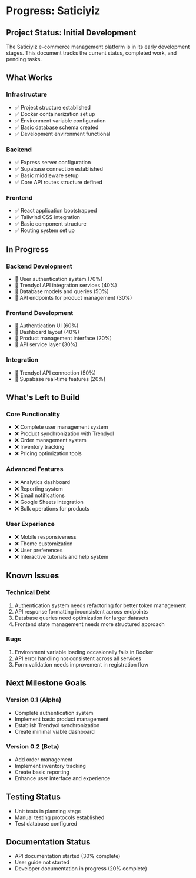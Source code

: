 # Progress: Saticiyiz

## Project Status: Initial Development

The Saticiyiz e-commerce management platform is in its early development stages. This document tracks the current status, completed work, and pending tasks.

## What Works

### Infrastructure
- ✅ Project structure established
- ✅ Docker containerization set up
- ✅ Environment variable configuration
- ✅ Basic database schema created
- ✅ Development environment functional

### Backend
- ✅ Express server configuration
- ✅ Supabase connection established
- ✅ Basic middleware setup
- ✅ Core API routes structure defined

### Frontend
- ✅ React application bootstrapped
- ✅ Tailwind CSS integration
- ✅ Basic component structure
- ✅ Routing system set up

## In Progress

### Backend Development
- 🔄 User authentication system (70%)
- 🔄 Trendyol API integration services (40%)
- 🔄 Database models and queries (50%)
- 🔄 API endpoints for product management (30%)

### Frontend Development
- 🔄 Authentication UI (60%)
- 🔄 Dashboard layout (40%)
- 🔄 Product management interface (20%)
- 🔄 API service layer (30%)

### Integration
- 🔄 Trendyol API connection (50%)
- 🔄 Supabase real-time features (20%)

## What's Left to Build

### Core Functionality
- ❌ Complete user management system
- ❌ Product synchronization with Trendyol
- ❌ Order management system
- ❌ Inventory tracking
- ❌ Pricing optimization tools

### Advanced Features
- ❌ Analytics dashboard
- ❌ Reporting system
- ❌ Email notifications
- ❌ Google Sheets integration
- ❌ Bulk operations for products

### User Experience
- ❌ Mobile responsiveness
- ❌ Theme customization
- ❌ User preferences
- ❌ Interactive tutorials and help system

## Known Issues

### Technical Debt
1. Authentication system needs refactoring for better token management
2. API response formatting inconsistent across endpoints
3. Database queries need optimization for larger datasets
4. Frontend state management needs more structured approach

### Bugs
1. Environment variable loading occasionally fails in Docker
2. API error handling not consistent across all services
3. Form validation needs improvement in registration flow

## Next Milestone Goals

### Version 0.1 (Alpha)
- Complete authentication system
- Implement basic product management
- Establish Trendyol synchronization
- Create minimal viable dashboard

### Version 0.2 (Beta)
- Add order management
- Implement inventory tracking
- Create basic reporting
- Enhance user interface and experience

## Testing Status

- Unit tests in planning stage
- Manual testing protocols established
- Test database configured

## Documentation Status

- API documentation started (30% complete)
- User guide not started
- Developer documentation in progress (20% complete) 